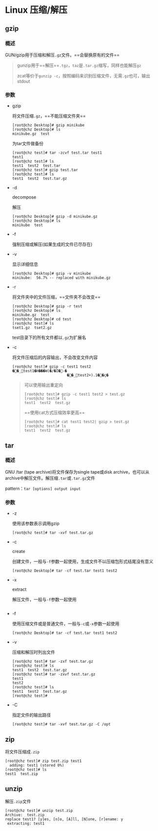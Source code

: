 # Linux 压缩/解压

## gzip

### 概述

GUN/gzip用于压缩和解压`.gz`文件。==会替换原有的文件==

> gunzip用于==解压==`.tgz`，`taz`是`.tar.gz`缩写，同样也能解压`gz`
>
> zcat等价于`gunzip -c`，按照编码来识别压缩文件，无需`.gz`也可，输出stdout

### 参数

- gzip

  将文件压缩`.gz`，==不能压缩文件夹==

  ```
  [root@chz Desktop]# gzip minikube 
  [root@chz Desktop]# ls
  minikube.gz  test
  ```

  为tar文件做备份

  ```
  [root@chz test]# tar -zcvf test.tar test1
  test1
  [root@chz test]# ls
  test1  test2  test.tar
  [root@chz test]# gzip test.tar 
  [root@chz test]# ls
  test1  test2  test.tar.gz
  ```

- -d

  decompose

  解压

  ```
  [root@chz Desktop]# gzip -d minikube.gz 
  [root@chz Desktop]# ls
  minikube  test
  ```

- -f

  强制压缩或解压(如果生成的文件已尽存在)

- -v

  显示详细信息

  ```
  [root@chz Desktop]# gzip -v minikube 
  minikube:	 56.7% -- replaced with minikube.gz
  ```

- -r

  将文件夹中的文件压缩，==文件夹不会改变==

  ```
  [root@chz Desktop]# gzip -r test
  [root@chz Desktop]# ls
  minikube.gz  test
  [root@chz Desktop]# cd test
  [root@chz test]# ls
  tset1.gz  tset2.gz
  ```

  test目录下的所有文件都以`.gz`为扩展名

- -c

  将文件压缩后的内容输出，不会改变文件内容

  ```
  [root@chz test]# gzip -c test1 test2
  ��_test1�H���W(�/�I�-�
                           ��_test2+).1��ç�
  ```

  > 可以使用输出重定向
  >
  > ```
  > [root@chz test]# gzip -c test1 test2 > test.gz
  > [root@chz test]# ls
  > test1  test2  test.gz
  > ```
  >
  > ==使用cat方式压缩效率更高==
  >
  > ```
  > [root@chz test]# cat test1 test2| gzip > test.gz
  > [root@chz test]# ls
  > test1  test2  test.gz
  > ```
  >
  > 

## tar

### 概述

GNU /tar (tape archive)将文件保存为single tape或disk archive，也可以从archive中解压文件。解压缩`.tar`或`.tar.gz`文件

pattern：`tar [options] output input`

### 参数

- -z

  使用该参数表示调用gzip

  ```
  [root@chz test]# tar -xvf test.tar.gz
  ```

- -c

  create

  创建文件，一般与`-f`参数一起使用，生成文件不以压缩包形式结尾没有意义

  ```
  [root@chz Desktop]# tar -cf test.tar test1 test2
  ```

- -x

  extract

  解压文件，一般与`-f`参数一起使用

  ```
  
  ```

- -f

  使用压缩文件或是普通文件，一般与`-c`或`-x`参数一起使用

  ```
  [root@chz Desktop]# tar -cf test.tar test1 test2
  ```

- -v

  压缩和解压时列出文件
  
  ```
  [root@chz test]# tar -zxf test.tar.gz 
  [root@chz test]# ls
  test1  test2  test.tar.gz
  [root@chz test]# tar -zxvf test.tar.gz 
  test1
  test2
  [root@chz test]# ls
  test1  test2  test.tar.gz
  [root@chz test]# 
  ```

- -C

  指定文件的输出路径

  ```
  [root@chz test]# tar -xvf test.tar.gz -C /opt
  ```

## zip

将文件压缩成`.zip`

```
[root@chz test]# zip test.zip test1 
  adding: test1 (stored 0%)
[root@chz test]# ls
test1  test.zip
```

## unzip

解压`.zip`文件

```
[root@chz test]# unzip test.zip 
Archive:  test.zip
replace test1? [y]es, [n]o, [A]ll, [N]one, [r]ename: y
 extracting: test1    
```

